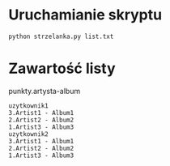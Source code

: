 # Uruchamianie skryptu
```shell script
python strzelanka.py list.txt
```
# Zawartość listy
punkty.artysta-album
```
uzytkownik1
3.Artist1 - Album1
2.Artist2 - Album2
1.Artist3 - Album3
uzytkownik2
3.Artist1 - Album1
2.Artist2 - Album2
1.Artist3 - Album3
```